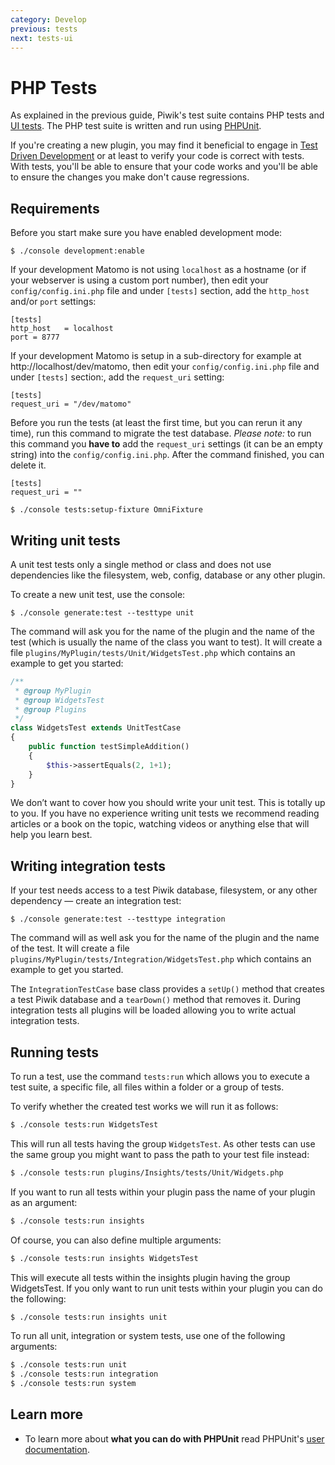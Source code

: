 ```yaml
---
category: Develop
previous: tests
next: tests-ui
---
```

# PHP Tests

As explained in the previous guide, Piwik's test suite contains PHP tests and [UI tests](/guides/tests-ui). The PHP test suite is written and run using [PHPUnit](https://phpunit.de).

If you're creating a new plugin, you may find it beneficial to engage in [Test Driven Development](https://en.wikipedia.org/wiki/Test-driven_development) or at least to verify your code is correct with tests. With tests, you'll be able to ensure that your code works and you'll be able to ensure the changes you make don't cause regressions.
## Requirements

Before you start make sure you have enabled development mode:

```
$ ./console development:enable
```

If your development Matomo is not using `localhost` as a hostname (or if your webserver is using a custom port number), then edit your `config/config.ini.php` file and under `[tests]` section, add the `http_host` and/or `port` settings:

```
[tests]
http_host   = localhost
port = 8777
```

If your development Matomo is setup in a sub-directory for example at http://localhost/dev/matomo, then edit your `config/config.ini.php` file and under `[tests]` section:, add the `request_uri` setting:
```
[tests]
request_uri = "/dev/matomo"
```

Before you run the tests (at least the first time, but you can rerun it any time), run this command to migrate the test database. _Please note:_ to run this command you **have to** add the `request_uri` settings (it can be an empty string) into the `config/config.ini.php`. After the command finished, you can delete it.

```
[tests]
request_uri = ""
```

```
$ ./console tests:setup-fixture OmniFixture
```

  
## Writing unit tests

A unit test tests only a single method or class and does not use dependencies like the filesystem, web, config, database or any other plugin.

To create a new unit test, use the console:

```
$ ./console generate:test --testtype unit
```

The command will ask you for the name of the plugin and the name of the test (which is usually the name of the class you want to test). It will create a file `plugins/MyPlugin/tests/Unit/WidgetsTest.php` which contains an example to get you started:

```php
/**
 * @group MyPlugin
 * @group WidgetsTest
 * @group Plugins
 */
class WidgetsTest extends UnitTestCase
{
    public function testSimpleAddition()
    {
        $this->assertEquals(2, 1+1);
    }
}
```

We don’t want to cover how you should write your unit test. This is totally up to you. If you have no experience writing unit tests we recommend reading articles or a book on the topic, watching videos or anything else that will help you learn best.

## Writing integration tests

If your test needs access to a test Piwik database, filesystem, or any other dependency — create an integration test:

```
$ ./console generate:test --testtype integration
```

The command will as well ask you for the name of the plugin and the name of the test. It will create a file `plugins/MyPlugin/tests/Integration/WidgetsTest.php` which contains an example to get you started.

The `IntegrationTestCase` base class provides a `setUp()` method that creates a test Piwik database and a `tearDown()` method that removes it. During integration
tests all plugins will be loaded allowing you to write actual integration tests.

## Running tests

To run a test, use the command `tests:run` which allows you to execute a test suite, a specific file, all files within a folder or a group of tests.

To verify whether the created test works we will run it as follows:

```bash
$ ./console tests:run WidgetsTest
```

This will run all tests having the group `WidgetsTest`. As other tests can use the same group you might want to pass the path to your test file instead:

```bash
$ ./console tests:run plugins/Insights/tests/Unit/Widgets.php
```

If you want to run all tests within your plugin pass the name of your plugin as an argument:

```bash
$ ./console tests:run insights
```

Of course, you can also define multiple arguments:

```bash
$ ./console tests:run insights WidgetsTest
```

This will execute all tests within the insights plugin having the group WidgetsTest. If you only want to run unit tests within your plugin you can do the following:

```bash
$ ./console tests:run insights unit
```

To run all unit, integration or system tests, use one of the following arguments:

```bash
$ ./console tests:run unit
$ ./console tests:run integration
$ ./console tests:run system
```

## Learn more

* To learn more about **what you can do with PHPUnit** read PHPUnit's [user documentation](https://phpunit.de/documentation.html).
